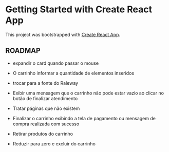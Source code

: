 # Getting Started with Create React App

This project was bootstrapped with [Create React App](https://github.com/facebook/create-react-app).

## ROADMAP

- expandir o card quando passar o mouse

- O carrinho informar a quantidade de elementos inseridos

- trocar para a fonte do Raleway

- Exibir uma mensagem que o carrinho não pode estar vazio ao clicar no botão de finalizar atendimento

- Tratar páginas que não existem

- Finalizar o carrinho exibindo a tela de pagamento ou mensagem de compra realizada com sucesso

- Retirar produtos do carrinho

- Reduzir para zero e excluir do carrinho
